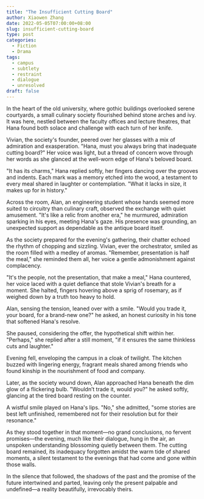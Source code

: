 ```yaml
---
title: "The Insufficient Cutting Board"
author: Xiaowen Zhang
date: 2022-05-05T07:00:00+08:00
slug: insufficient-cutting-board
type: post
categories:
  - Fiction
  - Drama
tags:
  - campus
  - subtlety
  - restraint
  - dialogue
  - unresolved
draft: false
---
```


In the heart of the old university, where gothic buildings overlooked serene courtyards, a small culinary society flourished behind stone arches and ivy. It was here, nestled between the faculty offices and lecture theatres, that Hana found both solace and challenge with each turn of her knife.

Vivian, the society's founder, peered over her glasses with a mix of admiration and exasperation. "Hana, must you always bring that inadequate cutting board?" Her voice was light, but a thread of concern wove through her words as she glanced at the well-worn edge of Hana's beloved board.

"It has its charms," Hana replied softly, her fingers dancing over the grooves and indents. Each mark was a memory etched into the wood, a testament to every meal shared in laughter or contemplation. "What it lacks in size, it makes up for in history."

Across the room, Alan, an engineering student whose hands seemed more suited to circuitry than culinary craft, observed the exchange with quiet amusement. "It's like a relic from another era," he murmured, admiration sparking in his eyes, meeting Hana's gaze. His presence was grounding, an unexpected support as dependable as the antique board itself.

As the society prepared for the evening's gathering, their chatter echoed the rhythm of chopping and sizzling. Vivian, ever the orchestrator, smiled as the room filled with a medley of aromas. "Remember, presentation is half the meal," she reminded them all, her voice a gentle admonishment against complacency.

"It's the people, not the presentation, that make a meal," Hana countered, her voice laced with a quiet defiance that stole Vivian's breath for a moment. She halted, fingers hovering above a sprig of rosemary, as if weighed down by a truth too heavy to hold.

Alan, sensing the tension, leaned over with a smile. "Would you trade it, your board, for a brand-new one?" he asked, an honest curiosity in his tone that softened Hana's resolve.

She paused, considering the offer, the hypothetical shift within her. "Perhaps," she replied after a still moment, "if it ensures the same thinkless cuts and laughter."

Evening fell, enveloping the campus in a cloak of twilight. The kitchen buzzed with lingering energy, fragrant meals shared among friends who found kinship in the nourishment of food and company.

Later, as the society wound down, Alan approached Hana beneath the dim glow of a flickering bulb. "Wouldn’t trade it, would you?" he asked softly, glancing at the tired board resting on the counter.

A wistful smile played on Hana's lips. "No," she admitted, "some stories are best left unfinished, remembered not for their resolution but for their resonance."

As they stood together in that moment—no grand conclusions, no fervent promises—the evening, much like their dialogue, hung in the air, an unspoken understanding blossoming quietly between them. The cutting board remained, its inadequacy forgotten amidst the warm tide of shared moments, a silent testament to the evenings that had come and gone within those walls.

In the silence that followed, the shadows of the past and the promise of the future intertwined and parted, leaving only the present palpable and undefined—a reality beautifully, irrevocably theirs.